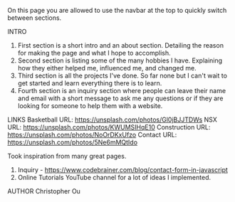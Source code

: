 On this page you are allowed to use the navbar at the top to quickly switch between sections. 

INTRO
1. First section is a short intro and an about section. Detailing the reason for making the page and what I hope to accomplish. 
2. Second section is listing some of the many hobbies I have. Explaining how they either helped me, influenced me, and changed me.
3. Third section is all the projects I've done. So far none but I can't wait to get started and learn everything there is to learn.
4. Fourth section is an inquiry section where people can leave their name and email with a short message to ask me any questions or if they are looking for someone to help them with a website.

LINKS
Basketball URL: https://unsplash.com/photos/Gl0jBJJTDWs
NSX URL: https://unsplash.com/photos/KWUMSIHqE10
Construction URL: https://unsplash.com/photos/NoOrDKxUfzo
Contact URL: https://unsplash.com/photos/5Ne6mMQtIdo

Took inspiration from many great pages.
1. Inquiry - https://www.codebrainer.com/blog/contact-form-in-javascript
2. Online Tutorials YouTube channel for a lot of ideas I implemented.

AUTHOR
Christopher Ou
